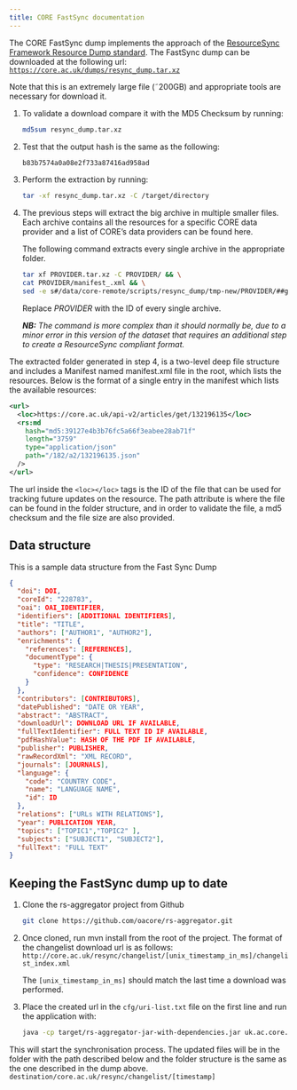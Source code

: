 ```yaml
---
title: CORE FastSync documentation
---
```


The CORE FastSync dump implements the approach of the [ResourceSync Framework 
Resource Dump standard](http://www.openarchives.org/rs/1.1/resourcesync#ResourceDump).
The FastSync dump can be downloaded at the following url:  
[`https://core.ac.uk/dumps/resync_dump.tar.xz`](https://core.ac.uk/dumps/resync_dump.tar.xz)
       
Note that this is an extremely large file (&tilde;200GB) and appropriate tools
are necessary for download it. 

1.  To validate a  download compare it with the MD5 Checksum by running:

    ```sh
    md5sum resync_dump.tar.xz
    ```
       
2.  Test  that the output hash is the same as the following:
    
    ```txt
    b83b7574a0a08e2f733a87416ad958ad
    ```
       
3.  Perform the extraction by running:
    
    ```sh
    tar -xf resync_dump.tar.xz -C /target/directory
    ```
       
4.  The previous steps will extract the big archive in multiple smaller files.
    Each archive contains all the resources for a specific CORE data provider
    and a list of CORE’s data providers can be found here. 

    The following command extracts every single archive in the
    appropriate folder. 

    ```sh
    tar xf PROVIDER.tar.xz -C PROVIDER/ && \
    cat PROVIDER/manifest_.xml && \
    sed -e s#/data/core-remote/scripts/resync_dump/tmp-new/PROVIDER/##g PROVIDER/manifest_.xml > PROVIDER/manifest.xml
    ```
       
    Replace _PROVIDER_ with the ID of every single archive.

    _**NB:** The command is more complex than it should normally be, due to
    a minor error in this version of the dataset that requires an additional
    step to create a ResourceSync compliant format._

The extracted folder generated in step 4, is a two-level deep 
file structure and includes a Manifest named manifest.xml file 
in the root, which lists the resources. Below is the format of 
a single entry in the manifest which lists the available resources:

```xml
<url>
  <loc>https://core.ac.uk/api-v2/articles/get/132196135</loc>
  <rs:md 
    hash="md5:39127e4b3b76fc5a66f3eabee28ab71f"
    length="3759" 
    type="application/json" 
    path="/182/a2/132196135.json"
  />
</url>                   
```            

The url inside the `<loc></loc>` tags is the ID of the file that can be used 
for tracking future updates on the resource. The path attribute is where the 
file can be found in the folder structure, and in order to validate the file, 
a md5 checksum and the file size are also provided.

## Data structure

This is a sample data structure from the Fast Sync Dump

```json
{
  "doi": DOI,
  "coreId": "228783",
  "oai": OAI_IDENTIFIER,
  "identifiers": [ADDITIONAL IDENTIFIERS],
  "title": "TITLE",
  "authors": ["AUTHOR1", "AUTHOR2"],
  "enrichments": {
    "references": [REFERENCES],
    "documentType": {
      "type": "RESEARCH|THESIS|PRESENTATION",
      "confidence": CONFIDENCE
    }
  },
  "contributors": [CONTRIBUTORS],
  "datePublished": "DATE OR YEAR",
  "abstract": "ABSTRACT",
  "downloadUrl": DOWNLOAD URL IF AVAILABLE,
  "fullTextIdentifier": FULL TEXT ID IF AVAILABLE,
  "pdfHashValue": HASH OF THE PDF IF AVAILABLE,
  "publisher": PUBLISHER,
  "rawRecordXml": "XML RECORD",
  "journals": [JOURNALS],
  "language": {
    "code": "COUNTRY CODE",
    "name": "LANGUAGE NAME",
    "id": ID
  },
  "relations": ["URLs WITH RELATIONS"],
  "year": PUBLICATION YEAR,
  "topics": ["TOPIC1","TOPIC2" ],
  "subjects": ["SUBJECT1", "SUBJECT2"],
  "fullText": "FULL TEXT"
}
```

## Keeping the FastSync dump up to date

1.  Clone the rs-aggregator project from Github
    
    ```sh
    git clone https://github.com/oacore/rs-aggregator.git
    ```
   
2.  Once cloned, run mvn install from the root of the project.
    The format of the changelist download url is as follows:
    `http://core.ac.uk/resync/changelist/[unix_timestamp_in_ms]/changelist_index.xml`

    The `[unix_timestamp_in_ms]` should match the last time a download
    was performed. 

3.  Place the created url in the `cfg/uri-list.txt` file on the first line 
    and run the application with:
    
    ```sh
    java -cp target/rs-aggregator-jar-with-dependencies.jar uk.ac.core.main.COREBatchSyncApp
    ```

This will start the synchronisation process. The updated files will be in the 
folder with the path described below and the folder structure is the same
as the one described in the dump above.  
`destination/core.ac.uk/resync/changelist/[timestamp]`

